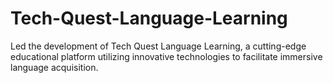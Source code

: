# Tech-Quest-Language-Learning
Led the development of Tech Quest Language Learning, a cutting-edge educational platform utilizing innovative technologies to facilitate immersive language acquisition.
